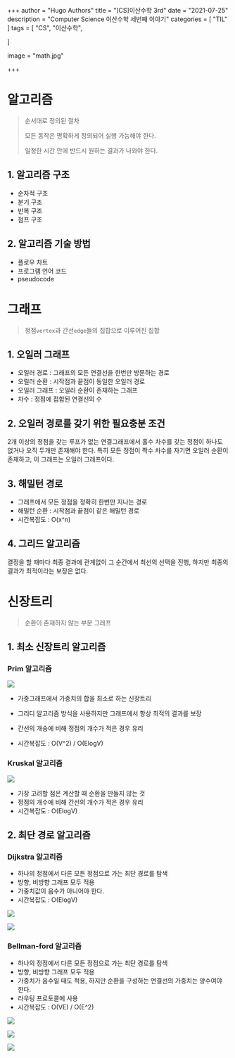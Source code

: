 +++
author = "Hugo Authors"
title = "[CS]이산수학 3rd"
date = "2021-07-25"
description = "Computer Science 이산수학 세번째 이야기"
categories = [
    "TIL"
]
tags = [
    "CS", "이산수학",

]

image = "math.jpg"

+++

# 알고리즘

> 순서대로 정의된 절차
>
> 모든 동작은 명확하게 정의되어 실행 가능해야 한다.
>
> 일정한 시간 안에 반드시 원하는 결과가 나와야 한다.

## 1. 알고리즘 구조

* 순차적 구조
* 분기 구조
* 반복 구조
* 점프 구조

## 2. 알고리즘 기술 방법

* 플로우 차트
* 프로그램 언어 코드
* pseudocode

# 그래프

> 정점`vertex`과 간선`edge`들의 집합으로 이루어진 집합

## 1. 오일러 그래프

* 오일러 경로 : 그래프의 모든 연결선을 한번만 방문하는 경로
* 오릴러 순환 : 시작점과 끝점이 동일한 오일러 경로
* 오일러 그래프 : 오일러 순환이 존재하는 그래프
* 차수 : 정점에 접합된 연결선의 수

## 2. 오일러 경로를 갖기 위한 필요충분 조건

2개 이상의 정점을 갖는 루프가 없는 연결그래프에서 홀수 차수를 갖는 정점이 하나도 없거나 오직 두개만 존재해야 한다. 특히 모든 정점이 짝수 차수를 자기면 오일러 순환이 존재하고, 이 그래프는 오일러 그래프이다.

## 3. 해밀턴 경로

* 그래프에서 모든 정점을 정확히 한번만 지나는 경로
* 해밀턴 순환 : 시작점과 끝점이 같은 해밀턴 경로
* 시간복잡도 : O(x^n)

## 4. 그리드 알고리즘

결정을 할 때마다 최종 결과에 관계없이 그 순간에서 최선의 선택을 진행, 하지만 최종의 결과가 최적이라는 보장은 없다.

# 신장트리

> 순환이 존재하지 않는 부분 그래프

## 1. 최소 신장트리 알고리즘

### Prim 알고리즘 

![](프림.png)

* 가중그래프에서 가중치의 합을 최소로 하는 신장트리

* 그리디 알고리즘 방식을 사용하지만 그래프에서 항상 최적의 결과를 보장

* 간선의 개숭에 비해 정점의 개수가 적은 경우 유리

* 시간복잡도 : O(V^2) / O(ElogV)

### Kruskal 알고리즘

![](크루스칼.png)

* 가장 고려할 점은 계산할 때 순환을 만들지 않는 것
* 정점의 개수에 비해 간선의 개수가 적은 경우 유리
* 시간복잡도 : O(ElogV)

## 2. 최단 경로 알고리즘

### Dijkstra 알고리즘

* 하나의 정점에서 다른 모든 정점으로 가는 최단 경로를 탐색
* 방향, 비방향 그래프 모두 적용
* 가중치값이 음수가 아니어야 한다.
* 시간복잡도 : O(ElogV)

![](다익스트라1.png)

![](다익스트라2.png)

### Bellman-ford 알고리즘

* 하나의 정점에서 다른 모든 정점으로 가는 최단 경로를 탐색
* 방향, 비방향 그래프 모두 적용
* 가중치가 음수일 때도 적용, 하지만 순환을 구성하는 연결선의 가중치는 양수여야 한다.
* 라우팅 프로토콜에 사용
* 시간복잡도 : O(VE) / O(E^2)

![](벨만포드1.PNG)

![](벨만포드2.PNG)

![](벨만포드3.PNG)

